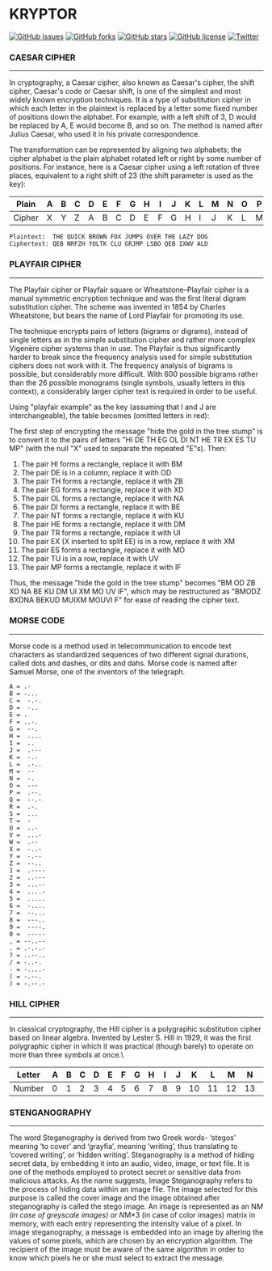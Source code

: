# KRYPTOR
[![GitHub issues](https://img.shields.io/github/issues/D-ENCODER/KRYPTOR)](https://github.com/D-ENCODER/KRYPTOR/issues)  [![GitHub forks](https://img.shields.io/github/forks/D-ENCODER/KRYPTOR)](https://github.com/D-ENCODER/KRYPTOR/network)  [![GitHub stars](https://img.shields.io/github/stars/D-ENCODER/KRYPTOR)](https://github.com/D-ENCODER/KRYPTOR/stargazers) [![GitHub license](https://img.shields.io/github/license/D-ENCODER/KRYPTOR)](https://github.com/D-ENCODER/KRYPTOR/blob/master/LICENSE)  [![Twitter](https://img.shields.io/twitter/url?style=social&url=https%3A%2F%2Ftwitter.com%2FHetjoshi1684)](https://twitter.com/intent/tweet?text=Wow:&url=https%3A%2F%2Fgithub.com%2FD-ENCODER%2FKRYPTOR)
### CAESAR CIPHER

---

In cryptography, a Caesar cipher, also known as Caesar's cipher, the shift cipher, Caesar's code or Caesar shift, is one of the simplest and most widely known encryption techniques. It is a type of substitution cipher in which each letter in the plaintext is replaced by a letter some fixed number of positions down the alphabet. For example, with a left shift of 3, D would be replaced by A, E would become B, and so on. The method is named after Julius Caesar, who used it in his private correspondence.

The transformation can be represented by aligning two alphabets; the cipher alphabet is the plain alphabet rotated left or right by some number of positions. For instance, here is a Caesar cipher using a left rotation of three places, equivalent to a right shift of 23 (the shift parameter is used as the key):

| Plain  | A   | B   | C   | D   | E   | F   | G   | H   | I   | J   | K   | L   | M   | N   | O   | P   | Q   | R   | S   | T   | U   | V   | W   | X   | Y   | Z   |
|--------|-----|-----|-----|-----|-----|-----|-----|-----|-----|-----|-----|-----|-----|-----|-----|-----|-----|-----|-----|-----|-----|-----|-----|-----|-----|-----|
| Cipher | X   | Y   | Z   | A   | B   | C   | D   | E   | F   | G   | H   | I   | J   | K   | L   | M   | N   | O   | P   | Q   | R   | S   | T   | U   | V   | W   |

```
Plaintext:  THE QUICK BROWN FOX JUMPS OVER THE LAZY DOG
Ciphertext: QEB NRFZH YOLTK CLU GRJMP LSBO QEB IXWV ALD
```

### PLAYFAIR CIPHER

---

The Playfair cipher or Playfair square or Wheatstone–Playfair cipher is a manual symmetric encryption technique and was the first literal digram substitution cipher. The scheme was invented in 1854 by Charles Wheatstone, but bears the name of Lord Playfair for promoting its use.

The technique encrypts pairs of letters (bigrams or digrams), instead of single letters as in the simple substitution cipher and rather more complex Vigenère cipher systems than in use. The Playfair is thus significantly harder to break since the frequency analysis used for simple substitution ciphers does not work with it. The frequency analysis of bigrams is possible, but considerably more difficult. With 600 possible bigrams rather than the 26 possible monograms (single symbols, usually letters in this context), a considerably larger cipher text is required in order to be useful. 

Using "playfair example" as the key (assuming that I and J are interchangeable), the table becomes (omitted letters in red): 

The first step of encrypting the message "hide the gold in the tree stump" is to convert it to the pairs of letters "HI DE TH EG OL DI NT HE TR EX ES TU MP" (with the null "X" used to separate the repeated "E"s). Then:

1. The pair HI forms a rectangle, replace it with BM
2. The pair DE is in a column, replace it with OD
3. The pair TH forms a rectangle, replace it with ZB
4. The pair EG forms a rectangle, replace it with XD
5. The pair OL forms a rectangle, replace it with NA
6. The pair DI forms a rectangle, replace it with BE
7. The pair NT forms a rectangle, replace it with KU
8. The pair HE forms a rectangle, replace it with DM
9. The pair TR forms a rectangle, replace it with UI
10. The pair EX (X inserted to split EE) is in a row, replace it with XM
11. The pair ES forms a rectangle, replace it with MO
12. The pair TU is in a row, replace it with UV
13. The pair MP forms a rectangle, replace it with IF

Thus, the message "hide the gold in the tree stump" becomes "BM OD ZB XD NA BE KU DM UI XM MO UV IF", which may be restructured as "BMODZ BXDNA BEKUD MUIXM MOUVI F" for ease of reading the cipher text. 

### MORSE CODE

---

Morse code is a method used in telecommunication to encode text characters as standardized sequences of two different signal durations, called dots and dashes, or dits and dahs. Morse code is named after Samuel Morse, one of the inventors of the telegraph. 
```
A = .- 
B = -... 
C =  -.-. 
D =  -.. 
E = .
F = ..-. 
G =  --.
H =  ....
I =  ..
J =  .---
K =  -.-
L =  .-..
M =  --
N =  -.
O =  ---
P =  .--.
Q =  --.-
R =  .-.
S =  ...
T =  -
U =  ..-
V =  ...-
W =  .--
X =  -..-
Y =  -.--
Z =  --..
1 =  .----
2 =  ..---
3 =  ...--
4 =  ....-
5 =  .....
6 =  -....
7 =  --...
8 =  ---..
9 =  ----.
0 =  -----
, = --..--
. = .-.-.-
? = ..--..
/ = -..-.
- = -....-
( = -.--.
) = -.--.-
```

### HILL CIPHER

---

In classical cryptography, the Hill cipher is a polygraphic substitution cipher based on linear algebra. Invented by Lester S. Hill in 1929, it was the first polygraphic cipher in which it was practical (though barely) to operate on more than three symbols at once.\

| Letter | A   | B   | C   | D   | E   | F   | G   | H   | I   | J   | K   | L   | M   | N   | O   | P   | Q   | R   | S   | T   | U   | V   | W   | X   | Y   | Z   |
|--------|-----|-----|-----|-----|-----|-----|-----|-----|-----|-----|-----|-----|-----|-----|-----|-----|-----|-----|-----|-----|-----|-----|-----|-----|-----|-----|
| Number | 0   | 1   | 2   | 3   | 4   | 5   | 6   | 7   | 8   | 9   | 10  | 11  | 12  | 13  | 14  | 15  | 16  | 17  | 18  | 19  | 20  | 21  | 22  | 23  | 24  | 25  |

### STENGANOGRAPHY

---

The word Steganography is derived from two Greek words- ‘stegos’ meaning ‘to cover’ and ‘grayfia’, meaning ‘writing’, thus translating to ‘covered writing’, or ‘hidden writing’. Steganography is a method of hiding secret data, by embedding it into an audio, video, image, or text file. It is one of the methods employed to protect secret or sensitive data from malicious attacks. 
As the name suggests, Image Steganography refers to the process of hiding data within an image file. The image selected for this purpose is called the cover image and the image obtained after steganography is called the stego image. An image is represented as an N*M (in case of greyscale images) or N*M*3 (in case of color images) matrix in memory, with each entry representing the intensity value of a pixel. In image steganography, a message is embedded into an image by altering the values of some pixels, which are chosen by an encryption algorithm. The recipient of the image must be aware of the same algorithm in order to know which pixels he or she must select to extract the message. 